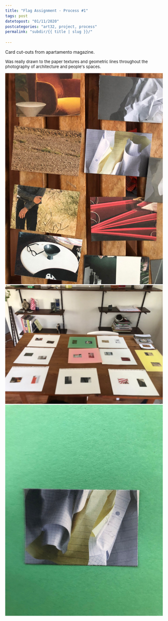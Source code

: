 ```yaml
---
title: "Flag Assignment - Process #1"
tags: post
datetopost: "01/11/2020"
postcategories: "art32, project, process"
permalink: "subdir/{{ title | slug }}/"

---
```


<p> Card cut-outs from apartamento magazine. </p>
<p style="font-size: small;">Was really drawn to the paper textures and geometric lines throughout the photography of architecture and people's spaces.</p>

<div class="flex-container">

<img class="one-col space-r" src="/img/blog/01_flag-1.jpg">
<img class="two-col space-r" src="/img/blog/01_flag-2.jpg">
<img class="one-col" src="/img/blog/01_flag-3.jpg">

</div>



